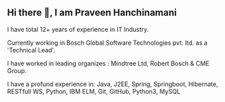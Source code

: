 ## Hi there 👋, I am Praveen Hanchinamani

<!--
**praveensh8970/praveensh8970** is a ✨ _special_ ✨ repository because its `README.md` (this file) appears on your GitHub profile.

Here are some ideas to get you started:

- 🔭 I’m currently working on ...
- 🌱 I’m currently learning ...
- 👯 I’m looking to collaborate on ...
- 🤔 I’m looking for help with ...
- 💬 Ask me about ...
- 📫 How to reach me: ...
- 😄 Pronouns: ...
- ⚡ Fun fact: ...
-->

I have total 12+ years of experience in IT Industry.

Currently working in Bosch Global Software Technologies pvt. ltd. as a 'Technical Lead'.

I have worked in leading organizes : Mindtree Ltd, Robert Bosch & CME Group.

I have a profund experience in: Java, J2EE, Spring, Springboot, Hibernate, RESTfull WS, Python, IBM ELM, Git, GitHub, Python3, MySQL
